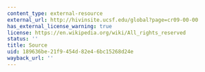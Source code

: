 ```yaml
---
content_type: external-resource
external_url: http://hivinsite.ucsf.edu/global?page=cr09-00-00
has_external_license_warning: true
license: https://en.wikipedia.org/wiki/All_rights_reserved
status: ''
title: Source
uid: 189636be-21f9-454d-82e4-6bc15268d24e
wayback_url: ''
---
```

